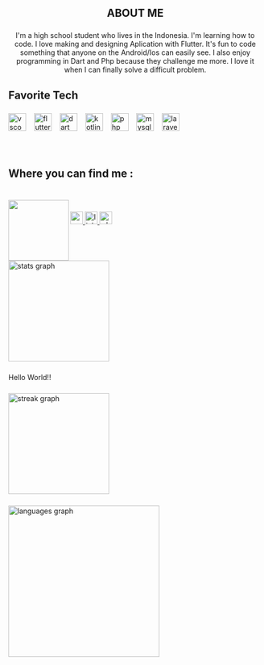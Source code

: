 <h2 align="center">ABOUT ME</h2>

###

<p align="center">I'm a high school student who lives in the Indonesia. I'm learning how to code. I love making and designing Aplication with Flutter. It's fun to code something that anyone on the Android/Ios can easily see. I also enjoy programming in Dart and Php because they challenge me more. I love it when I can finally solve a difficult problem.</p>

###

<h2 align="left">Favorite Tech</h2>

###

<div align="left">
  <img src="https://cdn.jsdelivr.net/gh/devicons/devicon/icons/vscode/vscode-original.svg" height="35" alt="vscode logo"  />
  <img width="8" />
  <img src="https://cdn.jsdelivr.net/gh/devicons/devicon/icons/flutter/flutter-original.svg" height="35" alt="flutter logo"  />
  <img width="8" />
  <img src="https://cdn.jsdelivr.net/gh/devicons/devicon/icons/dart/dart-original.svg" height="35" alt="dart logo"  />
  <img width="8" />
  <img src="https://cdn.jsdelivr.net/gh/devicons/devicon/icons/kotlin/kotlin-original.svg" height="35" alt="kotlin logo"  />
  <img width="8" />
  <img src="https://cdn.jsdelivr.net/gh/devicons/devicon/icons/php/php-original.svg" height="35" alt="php logo"  />
  <img width="8" />
  <img src="https://cdn.jsdelivr.net/gh/devicons/devicon/icons/mysql/mysql-original.svg" height="35" alt="mysql logo"  />
  <img width="8" />
  <img src="https://cdn.jsdelivr.net/gh/devicons/devicon/icons/laravel/laravel-plain.svg" height="35" alt="laravel logo"  />
</div>

###

<br clear="both">

<h2 align="left">Where you can find me :</h2>

###

<br clear="both">

<img align="left" height="120" src="https://media.licdn.com/dms/image/D5603AQHXJHYxZLcDpg/profile-displayphoto-shrink_200_200/0/1703079899037?e=1708560000&v=beta&t=pC7vlkZrIN5UJ3Bzkbh-On8Y3K7NCVbTJ5RHWrclaHw"  />

###

<div align="left">
  <a href="willyofficial082@gmail.com" target="_blank">
    <img src="https://img.shields.io/static/v1?message=Gmail&logo=gmail&label=&color=D14836&logoColor=white&labelColor=&style=flat" height="25" alt="gmail logo"  />
  </a>
  <a href="https://www.linkedin.com/in/willy-agustri-djabar-090248246/" target="_blank">
    <img src="https://img.shields.io/static/v1?message=LinkedIn&logo=linkedin&label=&color=0077B5&logoColor=white&labelColor=&style=flat" height="25" alt="linkedin logo"  />
  </a>
  <a href="https://api.whatsapp.com/send?phone=6289691212015&text=Halo%2C%20Saya%20Tertarik%20dengan%20kemampuan%20anda!" target="_blank">
    <img src="https://img.shields.io/static/v1?message=Whatsapp&logo=whatsapp&label=&color=25D366&logoColor=white&labelColor=&style=flat" height="25" alt="whatsapp logo"  />
  </a>
</div>

###

<br clear="both">

<div align="left">
  <img src="https://github-readme-stats.vercel.app/api?username=WillyAgustri&hide_title=false&hide_rank=false&show_icons=true&include_all_commits=true&count_private=true&disable_animations=false&theme=merko&locale=en&hide_border=false" height="200" alt="stats graph"  />
</div>

###

<p align="left">Hello World!!</p>

###

<div align="left">
  <img src="https://streak-stats.demolab.com?user=WillyAgustri&locale=en&mode=daily&theme=merko&hide_border=false&border_radius=5&order=3" height="200" alt="streak graph"  />
</div>

###

<div align="left">
  <img src="https://github-readme-stats.vercel.app/api/top-langs?username=WillyAgustri&locale=en&hide_title=false&layout=compact&card_width=320&langs_count=10&theme=merko&hide_border=false&order=2" height="300" alt="languages graph"  />
</div>

###

